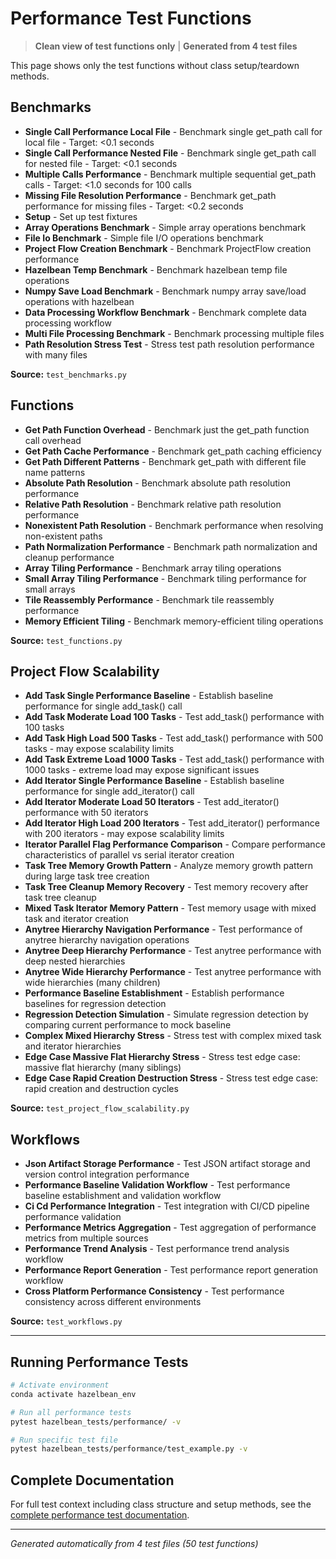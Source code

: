 # Performance Test Functions

> **Clean view of test functions only** | **Generated from 4 test files**

This page shows only the test functions without class setup/teardown methods.

## Benchmarks

- **Single Call Performance Local File** - Benchmark single get_path call for local file - Target: <0.1 seconds
- **Single Call Performance Nested File** - Benchmark single get_path call for nested file - Target: <0.1 seconds
- **Multiple Calls Performance** - Benchmark multiple sequential get_path calls - Target: <1.0 seconds for 100 calls
- **Missing File Resolution Performance** - Benchmark get_path performance for missing files - Target: <0.2 seconds
- **Setup** - Set up test fixtures
- **Array Operations Benchmark** - Simple array operations benchmark
- **File Io Benchmark** - Simple file I/O operations benchmark
- **Project Flow Creation Benchmark** - Benchmark ProjectFlow creation performance
- **Hazelbean Temp Benchmark** - Benchmark hazelbean temp file operations
- **Numpy Save Load Benchmark** - Benchmark numpy array save/load operations with hazelbean
- **Data Processing Workflow Benchmark** - Benchmark complete data processing workflow
- **Multi File Processing Benchmark** - Benchmark processing multiple files
- **Path Resolution Stress Test** - Stress test path resolution performance with many files

**Source:** `test_benchmarks.py`

## Functions

- **Get Path Function Overhead** - Benchmark just the get_path function call overhead
- **Get Path Cache Performance** - Benchmark get_path caching efficiency
- **Get Path Different Patterns** - Benchmark get_path with different file name patterns
- **Absolute Path Resolution** - Benchmark absolute path resolution performance
- **Relative Path Resolution** - Benchmark relative path resolution performance
- **Nonexistent Path Resolution** - Benchmark performance when resolving non-existent paths
- **Path Normalization Performance** - Benchmark path normalization and cleanup performance
- **Array Tiling Performance** - Benchmark array tiling operations
- **Small Array Tiling Performance** - Benchmark tiling performance for small arrays
- **Tile Reassembly Performance** - Benchmark tile reassembly performance
- **Memory Efficient Tiling** - Benchmark memory-efficient tiling operations

**Source:** `test_functions.py`

## Project Flow Scalability

- **Add Task Single Performance Baseline** - Establish baseline performance for single add_task() call
- **Add Task Moderate Load 100 Tasks** - Test add_task() performance with 100 tasks
- **Add Task High Load 500 Tasks** - Test add_task() performance with 500 tasks - may expose scalability limits
- **Add Task Extreme Load 1000 Tasks** - Test add_task() performance with 1000 tasks - extreme load may expose significant issues
- **Add Iterator Single Performance Baseline** - Establish baseline performance for single add_iterator() call
- **Add Iterator Moderate Load 50 Iterators** - Test add_iterator() performance with 50 iterators
- **Add Iterator High Load 200 Iterators** - Test add_iterator() performance with 200 iterators - may expose scalability limits
- **Iterator Parallel Flag Performance Comparison** - Compare performance characteristics of parallel vs serial iterator creation
- **Task Tree Memory Growth Pattern** - Analyze memory growth pattern during large task tree creation
- **Task Tree Cleanup Memory Recovery** - Test memory recovery after task tree cleanup
- **Mixed Task Iterator Memory Pattern** - Test memory usage with mixed task and iterator creation
- **Anytree Hierarchy Navigation Performance** - Test performance of anytree hierarchy navigation operations
- **Anytree Deep Hierarchy Performance** - Test anytree performance with deep nested hierarchies
- **Anytree Wide Hierarchy Performance** - Test anytree performance with wide hierarchies (many children)
- **Performance Baseline Establishment** - Establish performance baselines for regression detection
- **Regression Detection Simulation** - Simulate regression detection by comparing current performance to mock baseline
- **Complex Mixed Hierarchy Stress** - Stress test with complex mixed task and iterator hierarchies
- **Edge Case Massive Flat Hierarchy Stress** - Stress test edge case: massive flat hierarchy (many siblings)
- **Edge Case Rapid Creation Destruction Stress** - Stress test edge case: rapid creation and destruction cycles

**Source:** `test_project_flow_scalability.py`

## Workflows

- **Json Artifact Storage Performance** - Test JSON artifact storage and version control integration performance
- **Performance Baseline Validation Workflow** - Test performance baseline establishment and validation workflow
- **Ci Cd Performance Integration** - Test integration with CI/CD pipeline performance validation
- **Performance Metrics Aggregation** - Test aggregation of performance metrics from multiple sources
- **Performance Trend Analysis** - Test performance trend analysis workflow
- **Performance Report Generation** - Test performance report generation workflow
- **Cross Platform Performance Consistency** - Test performance consistency across different environments

**Source:** `test_workflows.py`


---

## Running Performance Tests

```bash
# Activate environment
conda activate hazelbean_env

# Run all performance tests
pytest hazelbean_tests/performance/ -v

# Run specific test file  
pytest hazelbean_tests/performance/test_example.py -v
```

## Complete Documentation

For full test context including class structure and setup methods, see the [complete performance test documentation](../tests/performance.md).

---

*Generated automatically from 4 test files (50 test functions)*
